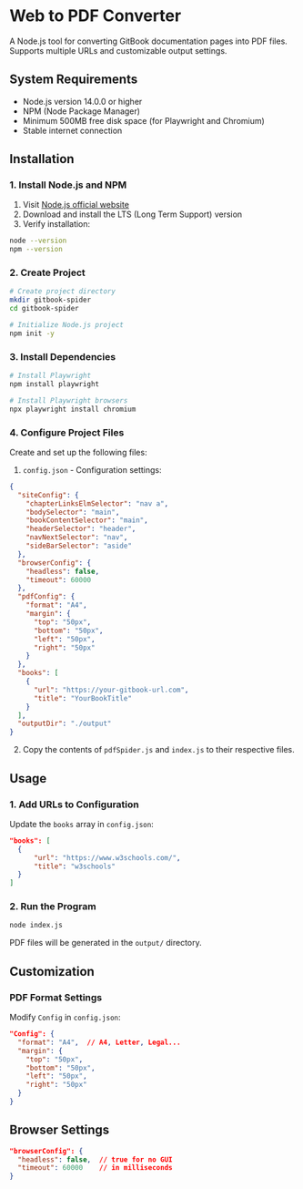 # Web to PDF Converter

A Node.js tool for converting GitBook documentation pages into PDF files. Supports multiple URLs and customizable output settings.

## System Requirements

- Node.js version 14.0.0 or higher
- NPM (Node Package Manager)
- Minimum 500MB free disk space (for Playwright and Chromium)
- Stable internet connection

## Installation

### 1. Install Node.js and NPM

1. Visit [Node.js official website](https://nodejs.org)
2. Download and install the LTS (Long Term Support) version
3. Verify installation:
```bash
node --version
npm --version
```

### 2. Create Project

```bash
# Create project directory
mkdir gitbook-spider 
cd gitbook-spider

# Initialize Node.js project
npm init -y 
```

### 3. Install Dependencies

```bash
# Install Playwright
npm install playwright

# Install Playwright browsers
npx playwright install chromium
```

### 4. Configure Project Files

Create and set up the following files:

1. `config.json` - Configuration settings:
```json
{
  "siteConfig": {
    "chapterLinksElmSelector": "nav a",
    "bodySelector": "main",
    "bookContentSelector": "main",
    "headerSelector": "header",
    "navNextSelector": "nav",
    "sideBarSelector": "aside"
  },
  "browserConfig": {
    "headless": false,
    "timeout": 60000
  },
  "pdfConfig": {
    "format": "A4",
    "margin": {
      "top": "50px",
      "bottom": "50px",
      "left": "50px",
      "right": "50px"
    }
  },
  "books": [
    {
      "url": "https://your-gitbook-url.com",
      "title": "YourBookTitle"
    }
  ],
  "outputDir": "./output"
}
```

2. Copy the contents of `pdfSpider.js` and `index.js` to their respective files.

## Usage

### 1. Add URLs to Configuration

Update the `books` array in `config.json`:
```json
"books": [
  {
      "url": "https://www.w3schools.com/",
      "title": "w3schools"
  }
]
```

### 2. Run the Program

```bash
node index.js
```

PDF files will be generated in the `output/` directory.

## Customization

### PDF Format Settings

Modify `Config` in `config.json`:
```json
"Config": {
  "format": "A4",  // A4, Letter, Legal...
  "margin": {
    "top": "50px",
    "bottom": "50px",
    "left": "50px",
    "right": "50px"
  }
}
```

## Browser Settings

```json
"browserConfig": {
  "headless": false,  // true for no GUI
  "timeout": 60000    // in milliseconds
}
```